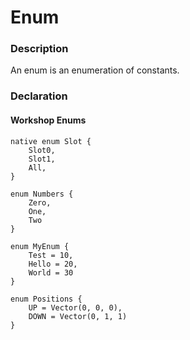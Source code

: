 # Enum

### Description

An enum is an enumeration of constants.

### Declaration


#### Workshop Enums
```
native enum Slot {
    Slot0,
    Slot1,
    All,
}
```

```
enum Numbers {
    Zero,
    One,
    Two
}

enum MyEnum {
    Test = 10,
    Hello = 20,
    World = 30
}

enum Positions {
    UP = Vector(0, 0, 0),
    DOWN = Vector(0, 1, 1)
}
```